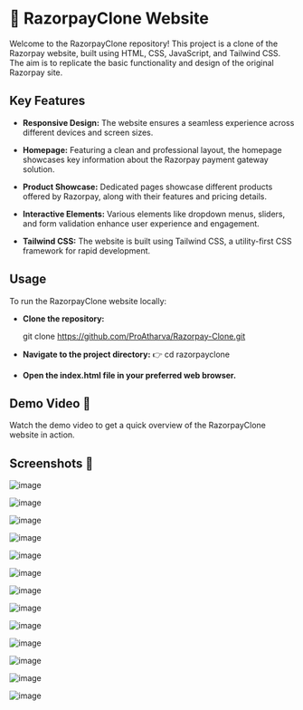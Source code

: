 # 🚀 RazorpayClone Website

Welcome to the RazorpayClone repository! This project is a clone of the Razorpay website, built using HTML, CSS, JavaScript, and Tailwind CSS. The aim is to replicate the basic functionality and design of the original Razorpay site.

## Key Features

- **Responsive Design:** The website ensures a seamless experience across different devices and screen sizes.
  
- **Homepage:** Featuring a clean and professional layout, the homepage showcases key information about the Razorpay payment gateway solution.
  
- **Product Showcase:** Dedicated pages showcase different products offered by Razorpay, along with their features and pricing details.
  
- **Interactive Elements:** Various elements like dropdown menus, sliders, and form validation enhance user experience and engagement.
  
- **Tailwind CSS:** The website is built using Tailwind CSS, a utility-first CSS framework for rapid development.

## Usage

To run the RazorpayClone website locally:

- **Clone the repository:**
   
  git clone https://github.com/ProAtharva/Razorpay-Clone.git

- **Navigate to the project directory:**
👉 cd razorpayclone

- **Open the index.html file in your preferred web browser.**

## Demo Video 🎥
Watch the demo video to get a quick overview of the RazorpayClone website in action.

## Screenshots 📸

![image](https://github.com/ProAtharva/Razorpay-Clone/assets/116292114/f5c07174-3940-4fdf-9094-96cf6cdee93d)

![image](https://github.com/ProAtharva/Razorpay-Clone/assets/116292114/cd222f4c-98ea-4d72-abee-56c1729e9b83)

![image](https://github.com/ProAtharva/Razorpay-Clone/assets/116292114/4040d4b4-7fcf-4b21-9965-ba2139411ee4)

![image](https://github.com/ProAtharva/Razorpay-Clone/assets/116292114/6f50a9b4-0037-4b9a-98dc-960635f85431)

![image](https://github.com/ProAtharva/Razorpay-Clone/assets/116292114/2b4e8a4b-fc16-465e-8adb-7b6b4e22c298)

![image](https://github.com/ProAtharva/Razorpay-Clone/assets/116292114/56a283e6-ea40-4a2c-b01a-591da3239bda)

![image](https://github.com/ProAtharva/Razorpay-Clone/assets/116292114/b7834e08-7603-4034-9570-2f849e3a1fb2)

![image](https://github.com/ProAtharva/Razorpay-Clone/assets/116292114/5eb6c167-a465-4e5b-a3b6-0057e466406f)

![image](https://github.com/ProAtharva/Razorpay-Clone/assets/116292114/19832790-41b3-4314-b640-34ef1ee15c2a)

![image](https://github.com/ProAtharva/Razorpay-Clone/assets/116292114/413525f4-5713-4ec3-a9ff-a1e41c06a6c2)

![image](https://github.com/ProAtharva/Razorpay-Clone/assets/116292114/8b89c802-f373-4562-95ad-567e647088b8)

![image](https://github.com/ProAtharva/Razorpay-Clone/assets/116292114/95513c56-12fc-43b6-9554-4bbe47cf5491)

![image](https://github.com/ProAtharva/Razorpay-Clone/assets/116292114/4d7ee594-e68e-4a43-97ae-f148d5c11bd0)















